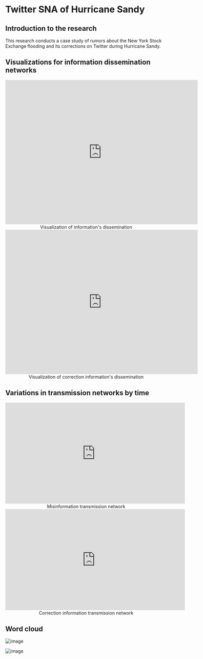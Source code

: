 # Twitter SNA of Hurricane Sandy


## Introduction to the research

This research conducts a case study of rumors about the New York Stock Exchange flooding and its corrections on Twitter during Hurricane Sandy.







## Visualizations for information dissemination networks

<iframe width="600" height="450" src="https://yuh2k.github.io/Twitter-Social-Network-Analysis-of-Hurricane-Sandy-/Misinformation%20Network/ " frameborder="0" allow="accelerometer; autoplay; encrypted-media; gyroscope; picture-in-picture" allowfullscreen></iframe>

<center>Visualization of information's dissemination</center>

<iframe width="600" height="450" src="https://yuh2k.github.io/Twitter-Social-Network-Analysis-of-Hurricane-Sandy-/Correction%20Network/" frameborder="0" allow="accelerometer; autoplay; encrypted-media; gyroscope; picture-in-picture" allowfullscreen></iframe>
                                                                                                                                            

<center>Visualization of correction information's dissemination</center>



##  Variations in transmission networks by time



<iframe width="560" height="315" src="https://www.youtube.com/embed/Pa_hXfgaumM" title="YouTube video player" frameborder="0" allow="accelerometer; autoplay; clipboard-write; encrypted-media; gyroscope; picture-in-picture" allowfullscreen></iframe>
<center>Misinformation transmission network</center>

<iframe width="560" height="315" src="https://www.youtube.com/embed/z0NFjOD0tSU" title="YouTube video player" frameborder="0" allow="accelerometer; autoplay; clipboard-write; encrypted-media; gyroscope; picture-in-picture" allowfullscreen></iframe>
<center>Correction information transmission network</center>



## Word cloud

![image](https://github.com/yuh2k/Twitter-Social-Network-Analysis-of-Hurricane-Sandy-/blob/main/pics/cloud1.jpg)

![image](https://github.com/yuh2k/Twitter-Social-Network-Analysis-of-Hurricane-Sandy-/blob/main/pics/cloud2.jpg)
